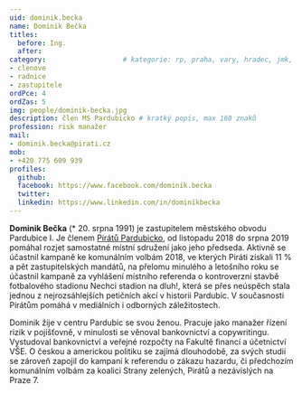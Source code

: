 ```yaml
---
uid: dominik.becka
name: Dominik Bečka
titles:
  before: Ing.
  after:
category:             		# kategorie: rp, praha, vary, hradec, jmk, senat
- clenove
- radnice
- zastupitele
ordPce: 4
ordZas: 5
img: people/dominik-becka.jpg
description: člen MS Pardubicko # kratký popis, max 160 znaků
profession: risk manažer
mail:
- dominik.becka@pirati.cz
mob:
- +420 775 609 939
profiles:
  github:
  facebook: https://www.facebook.com/dominik.becka
  twitter:
  linkedin: https://www.linkedin.com/in/dominikbecka
---
```


**Dominik Bečka** (* 20. srpna 1991) je zastupitelem městského obvodu Pardubice I. Je členem [Pirátů Pardubicko][1], od listopadu 2018 do srpna 2019 pomáhal rozjet samostatné místní sdružení jako jeho předseda. Aktivně se účastnil kampaně ke komunálním volbám 2018, ve kterých Piráti získali 11 % a pět zastupitelských mandátů, na přelomu minulého a letošního roku se účastnil kampaně za vyhlášení místního referenda o kontroverzní stavbě fotbalového stadionu Nechci stadion na dluh!, která se přes neúspěch stala jednou z nejrozsáhlejších petičních akcí v historii Pardubic. V současnosti Pirátům pomáhá v mediálních i odborných záležitostech.

Dominik žije v centru Pardubic se svou ženou. Pracuje jako manažer řízení rizik v pojišťovně, v minulosti se věnoval bankovnictví a copywritingu. Vystudoval bankovnictví a veřejné rozpočty na Fakultě financí a účetnictví VŠE. O českou a americkou politiku se zajímá dlouhodobě, za svých studií se zároveň zapojil do kampaní k referendu o zákazu hazardu, či předchozím komunálním volbám za koalici Strany zelených, Pirátů a nezávislých na Praze 7.

[1]: https://pardubice.pirati.cz/
[2]: https://pardubicky.pirati.cz/pardubicke-piratske-centrum-pardupice/
